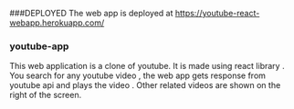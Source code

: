 ###DEPLOYED
The web app is deployed at https://youtube-react-webapp.herokuapp.com/
### youtube-app
This web application is a clone of youtube. It is made using react library . You search for any youtube video , the web app gets response from youtube api and plays the video . Other related videos are shown on the right of the screen.
